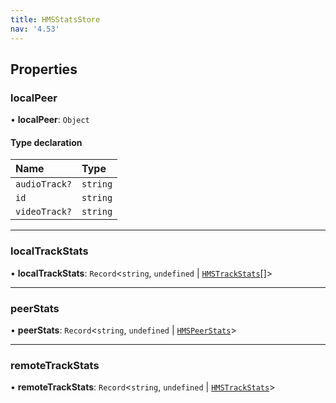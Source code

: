 ```yaml
---
title: HMSStatsStore
nav: '4.53'
---
```


## Properties

### localPeer

• **localPeer**: `Object`

#### Type declaration

| Name          | Type     |
| :------------ | :------- |
| `audioTrack?` | `string` |
| `id`          | `string` |
| `videoTrack?` | `string` |

---

### localTrackStats

• **localTrackStats**: `Record`<`string`, `undefined` \| [`HMSTrackStats`](/api-reference/javascript/v2/interfaces/HMSTrackStats)[]\>

---

### peerStats

• **peerStats**: `Record`<`string`, `undefined` \| [`HMSPeerStats`](/api-reference/javascript/v2/interfaces/HMSPeerStats)\>

---

### remoteTrackStats

• **remoteTrackStats**: `Record`<`string`, `undefined` \| [`HMSTrackStats`](/api-reference/javascript/v2/interfaces/HMSTrackStats)\>
